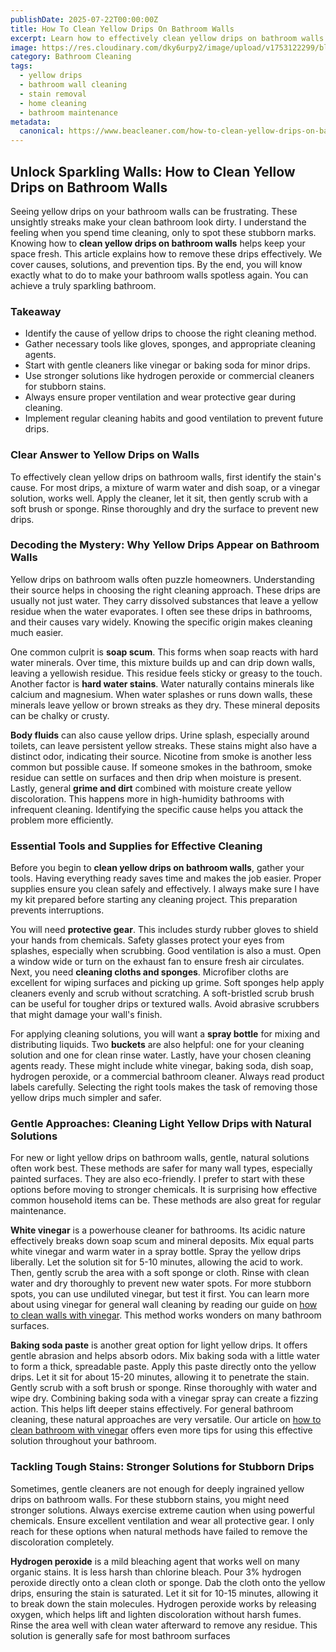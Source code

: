 ```yaml
---
publishDate: 2025-07-22T00:00:00Z
title: How To Clean Yellow Drips On Bathroom Walls
excerpt: Learn how to effectively clean yellow drips on bathroom walls. Discover simple solutions and techniques to restore your bathroom's sparkling appearance.
image: https://res.cloudinary.com/dky6urpy2/image/upload/v1753122299/blog_image_1753122298_iozpct.webp
category: Bathroom Cleaning
tags:
  - yellow drips
  - bathroom wall cleaning
  - stain removal
  - home cleaning
  - bathroom maintenance
metadata:
  canonical: https://www.beacleaner.com/how-to-clean-yellow-drips-on-bathroom-walls
---
```


## Unlock Sparkling Walls: How to Clean Yellow Drips on Bathroom Walls

Seeing yellow drips on your bathroom walls can be frustrating. These unsightly streaks make your clean bathroom look dirty. I understand the feeling when you spend time cleaning, only to spot these stubborn marks. Knowing how to **clean yellow drips on bathroom walls** helps keep your space fresh. This article explains how to remove these drips effectively. We cover causes, solutions, and prevention tips. By the end, you will know exactly what to do to make your bathroom walls spotless again. You can achieve a truly sparkling bathroom.

### Takeaway

*   Identify the cause of yellow drips to choose the right cleaning method.
*   Gather necessary tools like gloves, sponges, and appropriate cleaning agents.
*   Start with gentle cleaners like vinegar or baking soda for minor drips.
*   Use stronger solutions like hydrogen peroxide or commercial cleaners for stubborn stains.
*   Always ensure proper ventilation and wear protective gear during cleaning.
*   Implement regular cleaning habits and good ventilation to prevent future drips.

### Clear Answer to Yellow Drips on Walls

To effectively clean yellow drips on bathroom walls, first identify the stain's cause. For most drips, a mixture of warm water and dish soap, or a vinegar solution, works well. Apply the cleaner, let it sit, then gently scrub with a soft brush or sponge. Rinse thoroughly and dry the surface to prevent new drips.

### Decoding the Mystery: Why Yellow Drips Appear on Bathroom Walls

Yellow drips on bathroom walls often puzzle homeowners. Understanding their source helps in choosing the right cleaning approach. These drips are usually not just water. They carry dissolved substances that leave a yellow residue when the water evaporates. I often see these drips in bathrooms, and their causes vary widely. Knowing the specific origin makes cleaning much easier.

One common culprit is **soap scum**. This forms when soap reacts with hard water minerals. Over time, this mixture builds up and can drip down walls, leaving a yellowish residue. This residue feels sticky or greasy to the touch. Another factor is **hard water stains**. Water naturally contains minerals like calcium and magnesium. When water splashes or runs down walls, these minerals leave yellow or brown streaks as they dry. These mineral deposits can be chalky or crusty.

**Body fluids** can also cause yellow drips. Urine splash, especially around toilets, can leave persistent yellow streaks. These stains might also have a distinct odor, indicating their source. Nicotine from smoke is another less common but possible cause. If someone smokes in the bathroom, smoke residue can settle on surfaces and then drip when moisture is present. Lastly, general **grime and dirt** combined with moisture create yellow discoloration. This happens more in high-humidity bathrooms with infrequent cleaning. Identifying the specific cause helps you attack the problem more efficiently.

### Essential Tools and Supplies for Effective Cleaning

Before you begin to **clean yellow drips on bathroom walls**, gather your tools. Having everything ready saves time and makes the job easier. Proper supplies ensure you clean safely and effectively. I always make sure I have my kit prepared before starting any cleaning project. This preparation prevents interruptions.

You will need **protective gear**. This includes sturdy rubber gloves to shield your hands from chemicals. Safety glasses protect your eyes from splashes, especially when scrubbing. Good ventilation is also a must. Open a window wide or turn on the exhaust fan to ensure fresh air circulates. Next, you need **cleaning cloths and sponges**. Microfiber cloths are excellent for wiping surfaces and picking up grime. Soft sponges help apply cleaners evenly and scrub without scratching. A soft-bristled scrub brush can be useful for tougher drips or textured walls. Avoid abrasive scrubbers that might damage your wall's finish.

For applying cleaning solutions, you will want a **spray bottle** for mixing and distributing liquids. Two **buckets** are also helpful: one for your cleaning solution and one for clean rinse water. Lastly, have your chosen cleaning agents ready. These might include white vinegar, baking soda, dish soap, hydrogen peroxide, or a commercial bathroom cleaner. Always read product labels carefully. Selecting the right tools makes the task of removing those yellow drips much simpler and safer.

### Gentle Approaches: Cleaning Light Yellow Drips with Natural Solutions

For new or light yellow drips on bathroom walls, gentle, natural solutions often work best. These methods are safer for many wall types, especially painted surfaces. They are also eco-friendly. I prefer to start with these options before moving to stronger chemicals. It is surprising how effective common household items can be. These methods are also great for regular maintenance.

**White vinegar** is a powerhouse cleaner for bathrooms. Its acidic nature effectively breaks down soap scum and mineral deposits. Mix equal parts white vinegar and warm water in a spray bottle. Spray the yellow drips liberally. Let the solution sit for 5-10 minutes, allowing the acid to work. Then, gently scrub the area with a soft sponge or cloth. Rinse with clean water and dry thoroughly to prevent new water spots. For more stubborn spots, you can use undiluted vinegar, but test it first. You can learn more about using vinegar for general wall cleaning by reading our guide on [how to clean walls with vinegar](https://beacleaner.com/how-to-clean-walls-with-vinegar). This method works wonders on many bathroom surfaces.

**Baking soda paste** is another great option for light yellow drips. It offers gentle abrasion and helps absorb odors. Mix baking soda with a little water to form a thick, spreadable paste. Apply this paste directly onto the yellow drips. Let it sit for about 15-20 minutes, allowing it to penetrate the stain. Gently scrub with a soft brush or sponge. Rinse thoroughly with water and wipe dry. Combining baking soda with a vinegar spray can create a fizzing action. This helps lift deeper stains effectively. For general bathroom cleaning, these natural approaches are very versatile. Our article on [how to clean bathroom with vinegar](https://beacleaner.com/how-to-clean-bathroom-with-vinegar) offers even more tips for using this effective solution throughout your bathroom.

### Tackling Tough Stains: Stronger Solutions for Stubborn Drips

Sometimes, gentle cleaners are not enough for deeply ingrained yellow drips on bathroom walls. For these stubborn stains, you might need stronger solutions. Always exercise extreme caution when using powerful chemicals. Ensure excellent ventilation and wear all protective gear. I only reach for these options when natural methods have failed to remove the discoloration completely.

**Hydrogen peroxide** is a mild bleaching agent that works well on many organic stains. It is less harsh than chlorine bleach. Pour 3% hydrogen peroxide directly onto a clean cloth or sponge. Dab the cloth onto the yellow drips, ensuring the stain is saturated. Let it sit for 10-15 minutes, allowing it to break down the stain molecules. Hydrogen peroxide works by releasing oxygen, which helps lift and lighten discoloration without harsh fumes. Rinse the area well with clean water afterward to remove any residue. This solution is generally safe for most bathroom surfaces
